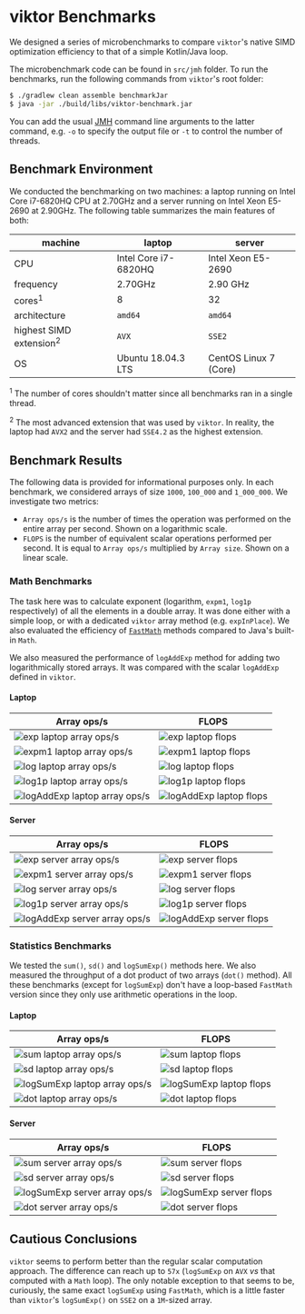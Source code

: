 # viktor Benchmarks

We designed a series of microbenchmarks to compare `viktor`'s
native SIMD optimization efficiency to that of a simple Kotlin/Java loop.

The microbenchmark code can be found in `src/jmh` folder. To run the benchmarks, run
the following commands from `viktor`'s root folder:
```bash
$ ./gradlew clean assemble benchmarkJar
$ java -jar ./build/libs/viktor-benchmark.jar
```
You can add the usual [JMH](https://openjdk.java.net/projects/code-tools/jmh/)
command line arguments to the latter command, e.g. `-o` to specify
the output file or `-t` to control the number of threads.

## Benchmark Environment

We conducted the benchmarking on two machines:
a laptop running on Intel Core i7-6820HQ CPU at 2.70GHz
and a server running on Intel Xeon E5-2690 at 2.90GHz.
The following table summarizes the main features of both:

machine | laptop | server
--------|--------|-------
CPU | Intel Core i7-6820HQ | Intel Xeon E5-2690
frequency | 2.70GHz | 2.90 GHz
cores<sup>1</sup>  | 8 | 32
architecture | `amd64` | `amd64`
highest SIMD extension<sup>2</sup> | `AVX` | `SSE2`
OS | Ubuntu 18.04.3 LTS | CentOS Linux 7 (Core)

<sup>1</sup> The number of cores shouldn't matter since all benchmarks ran in a single thread.

<sup>2</sup> The most advanced extension that was used by `viktor`. In reality, the laptop
  had `AVX2` and the server had `SSE4.2` as the highest extension.
  
## Benchmark Results

The following data is provided for informational purposes only.
In each benchmark, we considered arrays of size `1000`, `100_000` and `1_000_000`.
We investigate two metrics:
* `Array ops/s` is the number of times the operation was performed on the entire array
  per second. Shown on a logarithmic scale.
* `FLOPS` is the number of equivalent scalar operations performed per second. It is equal
to `Array ops/s` multiplied by `Array size`. Shown on a linear scale.  

### Math Benchmarks

The task here was to calculate exponent (logarithm, `expm1`, `log1p` respectively)
of all the elements in a double array. It was done either with a simple loop,
or with a dedicated `viktor` array method (e.g. `expInPlace`). We also evaluated the
efficiency of
[`FastMath`](https://commons.apache.org/proper/commons-math/javadocs/api-3.3/org/apache/commons/math3/util/FastMath.html)
methods compared to Java's built-in `Math`.

We also measured the performance of `logAddExp` method for adding
two logarithmically stored arrays. It was compared with the scalar `logAddExp`
defined in `viktor`.

#### Laptop

Array ops/s | FLOPS 
------------|------
![exp laptop array ops/s](./figures/ExpBenchmark_arrayopss_workstation.png) | ![exp laptop flops](./figures/ExpBenchmark_flops_workstation.png)
![expm1 laptop array ops/s](./figures/Expm1Benchmark_arrayopss_workstation.png) | ![expm1 laptop flops](./figures/Expm1Benchmark_flops_workstation.png)
![log laptop array ops/s](./figures/LogBenchmark_arrayopss_workstation.png) | ![log laptop flops](./figures/LogBenchmark_flops_workstation.png)
![log1p laptop array ops/s](./figures/Log1pBenchmark_arrayopss_workstation.png) | ![log1p laptop flops](./figures/Log1pBenchmark_flops_workstation.png)
![logAddExp laptop array ops/s](./figures/LogAddExpBenchmark_arrayopss_workstation.png) | ![logAddExp laptop flops](./figures/LogAddExpBenchmark_flops_workstation.png)

#### Server

Array ops/s | FLOPS 
------------|------
![exp server array ops/s](./figures/ExpBenchmark_arrayopss_server.png) | ![exp server flops](./figures/ExpBenchmark_flops_server.png)
![expm1 server array ops/s](./figures/Expm1Benchmark_arrayopss_server.png) | ![expm1 server flops](./figures/Expm1Benchmark_flops_server.png)
![log server array ops/s](./figures/LogBenchmark_arrayopss_server.png) | ![log server flops](./figures/LogBenchmark_flops_server.png)
![log1p server array ops/s](./figures/Log1pBenchmark_arrayopss_server.png) | ![log1p server flops](./figures/Log1pBenchmark_flops_server.png)
![logAddExp server array ops/s](./figures/LogAddExpBenchmark_arrayopss_server.png) | ![logAddExp server flops](./figures/LogAddExpBenchmark_flops_server.png)

### Statistics Benchmarks

We tested the `sum()`, `sd()` and `logSumExp()` methods here. We also measured
the throughput of a dot product of two arrays (`dot()` method). All these benchmarks
(except for `logSumExp`) don't have a loop-based `FastMath` version since they only
use arithmetic operations in the loop.

#### Laptop

Array ops/s | FLOPS 
------------|------
![sum laptop array ops/s](./figures/SumBenchmark_arrayopss_workstation.png) | ![sum laptop flops](./figures/SumBenchmark_flops_workstation.png)
![sd laptop array ops/s](./figures/SDBenchmark_arrayopss_workstation.png) | ![sd laptop flops](./figures/SDBenchmark_flops_workstation.png)
![logSumExp laptop array ops/s](./figures/LogSumExpBenchmark_arrayopss_workstation.png) | ![logSumExp laptop flops](./figures/LogSumExpBenchmark_flops_workstation.png)
![dot laptop array ops/s](./figures/DotBenchmark_arrayopss_workstation.png) | ![dot laptop flops](./figures/DotBenchmark_flops_workstation.png)

#### Server

Array ops/s | FLOPS 
------------|------
![sum server array ops/s](./figures/SumBenchmark_arrayopss_server.png) | ![sum server flops](./figures/SumBenchmark_flops_server.png)
![sd server array ops/s](./figures/SDBenchmark_arrayopss_server.png) | ![sd server flops](./figures/SDBenchmark_flops_server.png)
![logSumExp server array ops/s](./figures/LogSumExpBenchmark_arrayopss_server.png) | ![logSumExp server flops](./figures/LogSumExpBenchmark_flops_server.png)
![dot server array ops/s](./figures/DotBenchmark_arrayopss_server.png) | ![dot server flops](./figures/DotBenchmark_flops_server.png)

## Cautious Conclusions

`viktor` seems to perform better than the
regular scalar computation approach. The difference can reach up to `57x` (`logSumExp`
on `AVX` _vs_ that computed with a `Math` loop).
The only notable exception to that seems to be, curiously, the same exact
`logSumExp` using `FastMath`, which is a little faster than `viktor`'s
`logSumExp()` on `SSE2` on a `1M`-sized array.